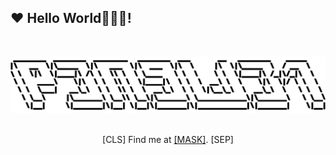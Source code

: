 ## ❤️ Hello World👨🏻‍💻!
<br>

![P3n9W31](https://github.com/P3n9W31/P3n9W31/blob/master/p3n9w31.svg)
<br>
<br>

<p align="center">
[CLS] Find me at <a href="https://p3n9w31.cloud">[MASK]</a>. [SEP]
<br>

</p>
